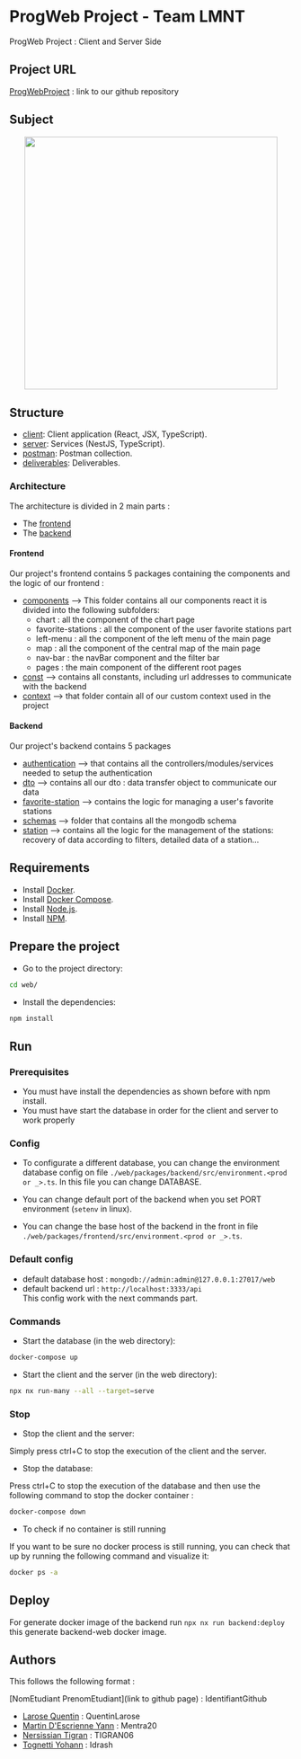 # ProgWeb Project - Team LMNT

ProgWeb Project : Client and Server Side

## Project URL 

[ProgWebProject](https://github.com/SI5-QTYY-Web/si5-prog-web-project) : link to our
github repository

## Subject

<p style="text-align: center;"><img src="https://static.actu.fr/uploads/2020/06/capture-d-ecran-2020-06-27-a-141515.png" width="450"></p>


## Structure

- [client](web/packages/frontend/src): Client application (React, JSX, TypeScript).
- [server](web/packages/backend/src): Services (NestJS, TypeScript).
- [postman](postman): Postman collection.
- [deliverables](deliverables): Deliverables.


### Architecture 

The architecture is divided in 2 main parts : 
- The [frontend](web/packages/frontend)
- The [backend](web/packages/backend)

#### Frontend

Our project's frontend contains 5 packages containing the components and the logic of our frontend : 
- [components](web/packages/frontend/src/app/components) --> This folder contains all our components react it is divided into the following subfolders: 
  - chart : all the component of the chart page
  - favorite-stations : all the component of the user favorite stations part
  - left-menu : all the component of the left menu of the main page
  - map : all the component of the central map of the main page
  - nav-bar : the navBar component and the filter bar
  - pages : the main component of the different root pages 
- [const](web/packages/frontend/src/app/const) --> contains all constants, including url addresses to communicate with the backend  
- [context](web/packages/frontend/src/app/context) --> that folder contain all of our custom context used in the project  

#### Backend

Our project's backend contains 5 packages
- [authentication](web/packages/backend/src/app/authentication) --> that contains 
all the controllers/modules/services needed to setup the authentication  
- [dto](web/packages/backend/src/app/dto) --> contains all our dto :
data transfer object to communicate our data
- [favorite-station](web/packages/backend/src/app/favorite-station) --> contains the logic for managing a user's favorite stations  
- [schemas](web/packages/backend/src/app/schemas) --> folder that contains all the mongodb schema
- [station](web/packages/backend/src/app/station) --> contains all the logic for the management of the stations: recovery of data according to filters, detailed data of a station...  

## Requirements

- Install [Docker](https://docs.docker.com/engine/install/).
- Install [Docker Compose](https://docs.docker.com/compose/install/).
- Install [Node.js](https://nodejs.org/en/download/).
- Install [NPM](https://docs.npmjs.com/downloading-and-installing-node-js-and-npm).

## Prepare the project

- Go to the project directory:

```bash
cd web/
```

- Install the dependencies:

```bash
npm install
```

## Run

### Prerequisites

- You must have install the dependencies as shown before with npm install.
- You must have start the database in order for the client and server to work properly

### Config
- To configurate a different database, you can change the environment database config on file `./web/packages/backend/src/environment.<prod or _>.ts`. In this file you can change DATABASE.

- You can change default port of the backend when you set PORT environment (`setenv` in linux).
- You can change the base host of the backend in the front in file `./web/packages/frontend/src/environment.<prod or _>.ts`.

### Default config
- default database host : `mongodb://admin:admin@127.0.0.1:27017/web`
- default backend url : `http://localhost:3333/api`  
This config work with the next commands part.
### Commands

- Start the database (in the web directory):

```bash
docker-compose up
```

- Start the client and the server (in the web directory):

```bash
npx nx run-many --all --target=serve
```

### Stop

- Stop the client and the server:

Simply press ctrl+C to stop the execution of the client and the server.

- Stop the database:

Press ctrl+C to stop the execution of the database and then use the following command to stop the 
docker container : 

```bash
docker-compose down
```

- To check if no container is still running

If you want to be sure no docker process is still running, you can check that up by running the
following command and visualize it:
```bash
docker ps -a
```
## Deploy
For generate docker image of the backend run `npx nx run backend:deploy` this generate backend-web docker image.  
## Authors

This follows the following format : 

[NomEtudiant PrenomEtudiant](link to github page) : IdentifiantGithub

- [Larose Quentin](https://github.com/QuentinLarose) : QuentinLarose
- [Martin D'Escrienne Yann](https://github.com/Mentra20) : Mentra20
- [Nersissian Tigran](https://github.com/TIGRAN06) : TIGRAN06
- [Tognetti Yohann](https://github.com/Idrash) : Idrash

